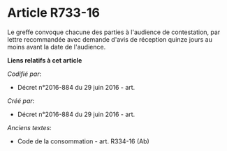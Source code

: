 # Article R733-16

Le greffe convoque chacune des parties à l'audience de contestation, par lettre recommandée avec demande d'avis de réception
quinze jours au moins avant la date de l'audience.

**Liens relatifs à cet article**

_Codifié par_:

  - Décret n°2016-884 du 29 juin 2016 - art.

_Créé par_:

  - Décret n°2016-884 du 29 juin 2016 - art.

_Anciens textes_:

  - Code de la consommation - art. R334-16 (Ab)
